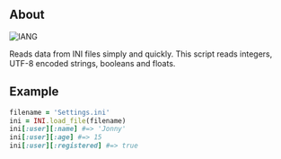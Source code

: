 ## About
![lANG](https://img.shields.io/badge/LANG-RUBY(%20RGSS%20)-red?style=for-the-badge&logo=appveyo)
<p>Reads data from INI files simply and quickly. This script reads integers, UTF-8 encoded strings, booleans and floats.</p>

## Example
```Ruby
filename = 'Settings.ini'
ini = INI.load_file(filename)
ini[:user][:name] #=> 'Jonny'
ini[:user][:age] #=> 15
ini[:user][:registered] #=> true
```
